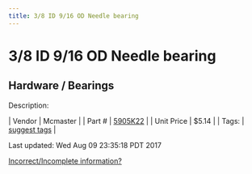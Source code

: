 ```yaml
---
title: 3/8 ID 9/16 OD Needle bearing
---
```


# 3/8 ID 9/16 OD Needle bearing
## Hardware / Bearings
Description: 	 

| Vendor | Mcmaster | 
| Part # | [5905K22](https://www.mcmaster.com/#5905K22) | 
| Unit Price | $5.14 | 
| Tags: | [suggest tags](https://docs.google.com/forms/d/e/1FAIpQLSeWyY8v3RgOty-MyWmh9U0iivNYN_molChYyS-0U-o-kOAv_g/viewform) | 

Last updated: Wed Aug 09 23:35:18 PDT 2017

 [Incorrect/Incomplete information?](https://docs.google.com/forms/d/e/1FAIpQLSeWyY8v3RgOty-MyWmh9U0iivNYN_molChYyS-0U-o-kOAv_g/viewform)